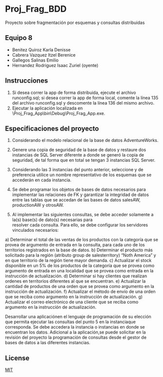# Proj_Frag_BDD
Proyecto sobre fragmentación por esquemas y consultas distribuidas

## Equipo 8
- Benitez Quiroz Karla Denisse
- Cabrera Vazquez Itzel Berenice 
- Gallegos Salinas Emilio 
- Hernandez Rodriguez Isaac Zuriel (oyente)

## Instrucciones
1. Si desea correr la app de forma distribuida, ejecute el archivo runconfig.sql; si desea correr la app de forma local, comente la línea 135 del archivo runconfig.sql y descomente la línea 136 del mismo archivo.
2. Ejecutar la aplicación localizada en \Proj_Frag_App\bin\Debug\Proj_Frag_App.exe.

## Especificaciones del proyecto

1. Considerando el modelo relacional de la base de datos AdventureWorks.

2. Genere una copia de seguridad de la base de datos y restaure dos instancias de SQL Server diferente 
a donde se generó la copia de seguridad, de tal forma que en total se tengan 3 instancias SQL Server.
 
3. Considerando las 3 instancias del punto anterior, seleccione y de preferencia utilice un nombre 
representativo de los esquemas que se accederán en cada instancia. 

4. Se debe programar los objetos de bases de datos necesarios para implementar las relaciones de FK y 
garantizar la integridad de datos entre las tablas que se accedan de las bases de datos salesAW, productionAW y otrosAW.

5. Al implementar las siguientes consultas, se debe acceder solamente a la(s) base(s) de dato(s)  necesarias  para  
resolver  cada  consulta. Para  ello, se  debe  configurar  los servidores vinculados necesarios:

  a) Determinar el total de las ventas de los productos con la categoría que se provea de argumento de entrada en la consulta,
  para cada uno de los territorios registrados en la base de datos.
  b) Determinar el producto más solicitado para la región (atributo group de salesterritory) “Noth America” y en que territorio 
  de la región tiene mayor demanda.
  c) Actualizar el stock disponible en un 5% de los productos de la categoría que se provea como argumento de entrada en una 
  localidad que se provea como entrada en la instrucción de actualización.
  d) Determinar si hay clientes que realizan ordenes en territorios diferentes al que se encuentran. 
  e) Actualizar la cantidad de productos de una orden que se provea como argumento en la instrucción de actualización.
  f) Actualizar el método de envío de una orden que se reciba como argumento en la instrucción de actualización.
  g) Actualizar el correo electrónico de una cliente que se reciba como argumento en la instrucción de actualización.
  
Desarrollar una aplicaciónen el lenguaje de programación de su elección que permita ejecutar las consultas del punto 5 
en la instanciaque corresponda. Se debe accedera la instancia o instancias en donde se encuentran los datos. 
Adicional a la aplicación,se puede solicitar en la revisión del proyecto la programación de consultas desde el gestor 
de bases de datos a las diferentes instancias. 

## License

[MIT](https://choosealicense.com/licenses/mit/)
